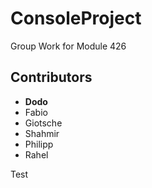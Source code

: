 # ConsoleProject
Group Work for Module 426

## Contributors
- **Dodo**
- Fabio
- Giotsche
- Shahmir
- Philipp
- Rahel

Test

